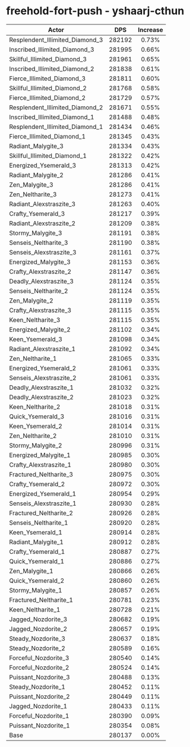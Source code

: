 # freehold-fort-push - yshaarj-cthun
| Actor | DPS | Increase |
|---|:---:|:---:|
|Resplendent_Illimited_Diamond_3|282192|0.73%|
|Inscribed_Illimited_Diamond_3|281995|0.66%|
|Skillful_Illimited_Diamond_3|281961|0.65%|
|Inscribed_Illimited_Diamond_2|281838|0.61%|
|Fierce_Illimited_Diamond_3|281811|0.60%|
|Skillful_Illimited_Diamond_2|281768|0.58%|
|Fierce_Illimited_Diamond_2|281729|0.57%|
|Resplendent_Illimited_Diamond_2|281671|0.55%|
|Inscribed_Illimited_Diamond_1|281488|0.48%|
|Resplendent_Illimited_Diamond_1|281434|0.46%|
|Fierce_Illimited_Diamond_1|281345|0.43%|
|Radiant_Malygite_3|281334|0.43%|
|Skillful_Illimited_Diamond_1|281322|0.42%|
|Energized_Ysemerald_3|281313|0.42%|
|Radiant_Malygite_2|281286|0.41%|
|Zen_Malygite_3|281286|0.41%|
|Zen_Neltharite_3|281273|0.41%|
|Radiant_Alexstraszite_3|281263|0.40%|
|Crafty_Ysemerald_3|281217|0.39%|
|Radiant_Alexstraszite_2|281209|0.38%|
|Stormy_Malygite_3|281191|0.38%|
|Senseis_Neltharite_3|281190|0.38%|
|Senseis_Alexstraszite_3|281161|0.37%|
|Energized_Malygite_3|281153|0.36%|
|Crafty_Alexstraszite_2|281147|0.36%|
|Deadly_Alexstraszite_3|281124|0.35%|
|Senseis_Neltharite_2|281124|0.35%|
|Zen_Malygite_2|281119|0.35%|
|Crafty_Alexstraszite_3|281115|0.35%|
|Keen_Neltharite_3|281115|0.35%|
|Energized_Malygite_2|281102|0.34%|
|Keen_Ysemerald_3|281098|0.34%|
|Radiant_Alexstraszite_1|281092|0.34%|
|Zen_Neltharite_1|281065|0.33%|
|Energized_Ysemerald_2|281061|0.33%|
|Senseis_Alexstraszite_2|281061|0.33%|
|Deadly_Alexstraszite_1|281032|0.32%|
|Deadly_Alexstraszite_2|281023|0.32%|
|Keen_Neltharite_2|281018|0.31%|
|Quick_Ysemerald_3|281016|0.31%|
|Keen_Ysemerald_2|281014|0.31%|
|Zen_Neltharite_2|281010|0.31%|
|Stormy_Malygite_2|280996|0.31%|
|Energized_Malygite_1|280985|0.30%|
|Crafty_Alexstraszite_1|280980|0.30%|
|Fractured_Neltharite_3|280975|0.30%|
|Crafty_Ysemerald_2|280972|0.30%|
|Energized_Ysemerald_1|280954|0.29%|
|Senseis_Alexstraszite_1|280930|0.28%|
|Fractured_Neltharite_2|280926|0.28%|
|Senseis_Neltharite_1|280920|0.28%|
|Keen_Ysemerald_1|280914|0.28%|
|Radiant_Malygite_1|280912|0.28%|
|Crafty_Ysemerald_1|280887|0.27%|
|Quick_Ysemerald_1|280886|0.27%|
|Zen_Malygite_1|280866|0.26%|
|Quick_Ysemerald_2|280860|0.26%|
|Stormy_Malygite_1|280857|0.26%|
|Fractured_Neltharite_1|280781|0.23%|
|Keen_Neltharite_1|280728|0.21%|
|Jagged_Nozdorite_3|280682|0.19%|
|Jagged_Nozdorite_2|280657|0.19%|
|Steady_Nozdorite_3|280637|0.18%|
|Steady_Nozdorite_2|280589|0.16%|
|Forceful_Nozdorite_3|280540|0.14%|
|Forceful_Nozdorite_2|280524|0.14%|
|Puissant_Nozdorite_3|280488|0.13%|
|Steady_Nozdorite_1|280452|0.11%|
|Puissant_Nozdorite_2|280449|0.11%|
|Jagged_Nozdorite_1|280433|0.11%|
|Forceful_Nozdorite_1|280390|0.09%|
|Puissant_Nozdorite_1|280354|0.08%|
|Base|280137|0.00%|
